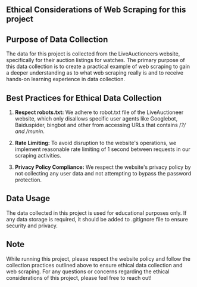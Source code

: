 ## Ethical Considerations of Web Scraping for this project 

## Purpose of Data Collection 

The data for this project is collected from the LiveAuctioneers website, specifically for their auction listings for watches.  The primary purpose of this data collection is to create a practical example of web scraping to gain a deeper understanding as to what web scraping really is and to receive hands-on learning experience in data collection. 

## Best Practices for Ethical Data Collection 

1. **Respect robots.txt:** We adhere to robot.txt file of the LiveAuctioneer website, which only disallows specific user agents like Googlebot, Baiduspider, bingbot and other from accessing URLs that contains /*?/ and /munin*. 

2. **Rate Limiting:** To avoid disruption to the website's operations, we implement reasonable rate limiting of 1 second between requests in our scraping activities. 

3. **Privacy Policy Compliance:** We respect the website's privacy policy by not collecting any user data and not attempting to bypass the password protection. 

## Data Usage 

The data collected in this project is used for educational purposes only. If any data storage is required, it should be added to .gitignore file to ensure security and privacy. 

## Note 

While running this project, please respect the website policy and follow the collection practices outlined above to ensure ethical data collection and web scraping. For any questions or concerns regarding the ethical considerations of this project, please feel free to reach out! 
